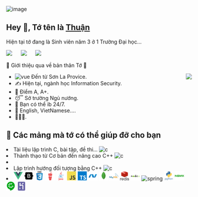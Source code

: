 ![image](https://user-images.githubusercontent.com/100998627/215716770-85877084-6dd2-4ec1-8d7e-b87ba2c5690d.png)
<h2>Hey 👋, Tớ tên là <a href="https://stanleylim.me/">Thuận</a></h2>
<p>Hiện tại tớ đang là Sinh viên năm 3 ở 1 Trường Đại học...</p>
<p align="left">
<a href="https://twitter.com/m_thuaann" target="_blank"><img height="30" src="https://img.shields.io/badge/Twitter-%231DA1F2.svg?style=for-the-badge&logo=Twitter&logoColor=white"></a>&nbsp;&nbsp;&nbsp;&nbsp;&nbsp;
<a href="https://www.instagram.com/minh_thuan_roy/" target="_blank"><img height="30" src="https://img.shields.io/badge/Instagram-%23E4405F.svg?style=for-the-badge&logo=Instagram&logoColor=white"></a>&nbsp;&nbsp;&nbsp;&nbsp;&nbsp;
<a href="https://www.facebook.com/time.part.1297/" target="_blank"><img height="30" src="https://img.shields.io/badge/Facebook-%231877F2.svg?style=for-the-badge&logo=Facebook&logoColor=white"></a>&nbsp;&nbsp;&nbsp;&nbsp;&nbsp;
<p>🍌 Giới thiệu qua về bản thân Tớ 🍌</p>
<img align="right" src="https://user-images.githubusercontent.com/100998627/215719447-657b6397-bcc2-460c-a92c-8e9e7b0b68c9.gif" />
<ul>
<li><img src="https://user-images.githubusercontent.com/100998627/215721155-44510172-d846-4a1a-8d44-a72bb7483028.png" alt="vue" width="20" height="20"> Đến từ Sơn La Provice</a>.</li>
<li>✍️ Hiện tại, ngành học Information Security</a>.</li>
<li>️🥇 Điểm A, A+</a>.</li>
<li>😴 Sở trường Ngủ nướng</a>.</li>
<li>💬 Bạn có thể ib 24/7</a>.</li>
<li>📙 English, VietNamese...</a>.</li>
<li>🤡🤡🤡</a>.</li>
</ul>
<h2>🚀 Các mảng mà tớ có thể giúp đỡ cho bạn</h2>
<p align="left">
   <li>Tài liệu lập trình C, bài tập, đề thi...  <img src="https://img.shields.io/badge/c-%2300599C.svg?style=for-the-badge&logo=c&logoColor=white" alt="c" width="60" height="30" /></a>
   <li>Thành thạo từ Cơ bản đến nâng cao C++ <img src="https://img.shields.io/badge/c++-%2300599C.svg?style=for-the-badge&logo=c%2B%2B&logoColor=white" alt="c" width="60" height="30" /><li>  
   <li>Lập trình hướng đối tượng bằng C++ <img src="https://img.shields.io/badge/Visual%20Studio-5C2D91.svg?style=for-the-badge&logo=visual-studio&logoColor=white" alt="c" width="90" height="30" /><li>  
<img src="https://raw.githubusercontent.com/devicons/devicon/master/icons/vuejs/vuejs-original.svg" alt="vue" width="25" height="25" />
<img src="https://raw.githubusercontent.com/devicons/devicon/master/icons/bootstrap/bootstrap-plain.svg" alt="bootstrap" width="25" height="25" />
<img src="https://raw.githubusercontent.com/devicons/devicon/master/icons/css3/css3-original-wordmark.svg" alt="css3" width="25" height="25" />
<img src="https://raw.githubusercontent.com/devicons/devicon/master/icons/gulp/gulp-plain.svg" alt="gulp" width="25" height="25" />
<img src="https://raw.githubusercontent.com/devicons/devicon/master/icons/java/java-original-wordmark.svg" alt="java" width="25" height="25" />
<img src="https://raw.githubusercontent.com/devicons/devicon/master/icons/javascript/javascript-original.svg" alt="javascript" width="25" height="25" />
<img src="https://raw.githubusercontent.com/devicons/devicon/master/icons/typescript/typescript-original.svg" alt="typescript" width="25" height="25" />
<img src="https://raw.githubusercontent.com/devicons/devicon/master/icons/dot-net/dot-net-original.svg" alt=".NET" width="25" height="25" />
<img src="https://raw.githubusercontent.com/devicons/devicon/master/icons/mongodb/mongodb-original.svg" alt="mongodb" width="25" height="25" />
<img src="https://raw.githubusercontent.com/devicons/devicon/master/icons/mysql/mysql-original-wordmark.svg" alt="mysql" width="25" height="25" />
<img src="https://raw.githubusercontent.com/devicons/devicon/master/icons/redis/redis-original-wordmark.svg" alt="redis" width="25" height="25" />
<img src="https://raw.githubusercontent.com/devicons/devicon/master/icons/nodejs/nodejs-original-wordmark.svg" alt="nodejs" width="25" height="25" />
<img src="https://www.vectorlogo.zone/logos/springio/springio-icon.svg" alt="spring" width="25" height="25" />
<img src="https://raw.githubusercontent.com/devicons/devicon/master/icons/python/python-original-wordmark.svg" alt="python" width="25" height="25" />
<img src="https://raw.githubusercontent.com/devicons/devicon/master/icons/nginx/nginx-original.svg" alt="nginx" width="25" height="25" />
<img src="https://raw.githubusercontent.com/devicons/devicon/master/icons/cucumber/cucumber-plain.svg" alt="cucumber" width="25" height="25" />
<img src="https://raw.githubusercontent.com/devicons/devicon/master/icons/heroku/heroku-plain.svg" alt="heroku" width="25" height="25" />
